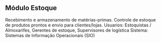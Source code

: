 ## Módulo Estoque
Recebimento e armazenamento de matérias-primas. 
Controle de estoque de produtos prontos e envio para clientes/lojas. 
Usuarios: Estoquistas / Almoxarifes, Gerentes de estoque, Supervisores de logística
Sistema: Sistemas de Informação Operacionais (SIO)